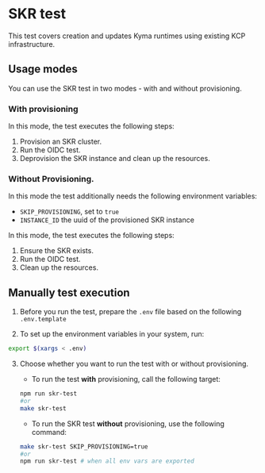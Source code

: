 # SKR test

This test covers creation and updates Kyma runtimes using existing KCP infrastructure.

## Usage modes

You can use the SKR test in two modes - with and without provisioning.

### With provisioning

In this mode, the test executes the following steps:

1. Provision an SKR cluster.
2. Run the OIDC test.
3. Deprovision the SKR instance and clean up the resources.

### Without Provisioning.

In this mode the test additionally needs the following environment variables:
- `SKIP_PROVISIONING`, set to `true`
- `INSTANCE_ID` the uuid of the provisioned SKR instance

In this mode, the test executes the following steps:
1. Ensure the SKR exists.
2. Run the OIDC test.
3. Clean up the resources.

## Manually test execution

1. Before you run the test, prepare the `.env` file based on the following `.env.template`

2. To set up the environment variables in your system, run:

```bash
export $(xargs < .env)
```

3. Choose whether you want to run the test with or without provisioning.
    - To run the test **with** provisioning, call the following target:

    ```bash
    npm run skr-test
    #or
    make skr-test
    ```
    - To run the SKR test **without** provisioning, use the following command:

    ```bash
    make skr-test SKIP_PROVISIONING=true
    #or
    npm run skr-test # when all env vars are exported
    ```
